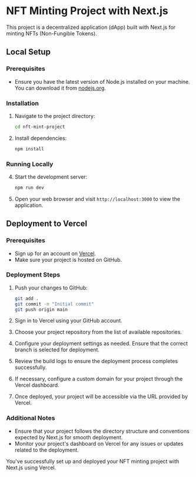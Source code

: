 # NFT Minting Project with Next.js

This project is a decentralized application (dApp) built with Next.js for minting NFTs (Non-Fungible Tokens).

## Local Setup

### Prerequisites

- Ensure you have the latest version of Node.js installed on your machine. You can download it from [nodejs.org](https://nodejs.org).

### Installation

1. Navigate to the project directory:

    ```bash
    cd nft-mint-project
    ```
2. Install dependencies:

    ```bash
    npm install
    ```

### Running Locally

4. Start the development server:

    ```bash
    npm run dev
    ```

5. Open your web browser and visit `http://localhost:3000` to view the application.

## Deployment to Vercel

### Prerequisites

- Sign up for an account on [Vercel](https://vercel.com/).
- Make sure your project is hosted on GitHub.

### Deployment Steps

1. Push your changes to GitHub:

    ```bash
    git add .
    git commit -m "Initial commit"
    git push origin main
    ```

2. Sign in to Vercel using your GitHub account.

3. Choose your project repository from the list of available repositories.

4. Configure your deployment settings as needed. Ensure that the correct branch is selected for deployment.

5. Review the build logs to ensure the deployment process completes successfully.

6. If necessary, configure a custom domain for your project through the Vercel dashboard.

7. Once deployed, your project will be accessible via the URL provided by Vercel.

### Additional Notes

- Ensure that your project follows the directory structure and conventions expected by Next.js for smooth deployment.
- Monitor your project's dashboard on Vercel for any issues or updates related to the deployment.

You've successfully set up and deployed your NFT minting project with Next.js using Vercel.
